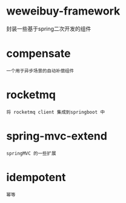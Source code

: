 # weweibuy-framework
  封装一些基于spring二次开发的组件

# compensate  
    一个用于异步场景的自动补偿组件
# rocketmq 
    将 rocketmq client 集成到springboot 中

# spring-mvc-extend 
    springMVC 的一些扩展
    
# idempotent 
    幂等
    

